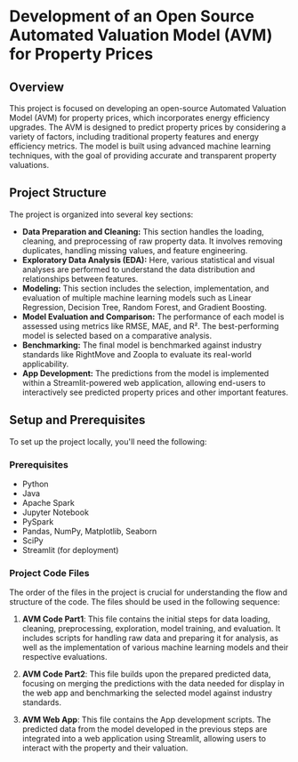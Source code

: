 # Development of an Open Source Automated Valuation Model (AVM) for Property Prices

## Overview

This project is focused on developing an open-source Automated Valuation Model (AVM) for property prices, which incorporates energy efficiency upgrades. The AVM is designed to predict property prices by considering a variety of factors, including traditional property features and energy efficiency metrics. The model is built using advanced machine learning techniques, with the goal of providing accurate and transparent property valuations.

## Project Structure

The project is organized into several key sections:

- **Data Preparation and Cleaning:** This section handles the loading, cleaning, and preprocessing of raw property data. It involves removing duplicates, handling missing values, and feature engineering.
- **Exploratory Data Analysis (EDA):** Here, various statistical and visual analyses are performed to understand the data distribution and relationships between features.
- **Modeling:** This section includes the selection, implementation, and evaluation of multiple machine learning models such as Linear Regression, Decision Tree, Random Forest, and Gradient Boosting.
- **Model Evaluation and Comparison:** The performance of each model is assessed using metrics like RMSE, MAE, and R². The best-performing model is selected based on a comparative analysis.
- **Benchmarking:** The final model is benchmarked against industry standards like RightMove and Zoopla to evaluate its real-world applicability.
- **App Development:**  The predictions from the model is implemented within a Streamlit-powered web application, allowing end-users to interactively see predicted property prices and other important features.

## Setup and Prerequisites

To set up the project locally, you'll need the following:

### Prerequisites

- Python
- Java
- Apache Spark
- Jupyter Notebook
- PySpark
- Pandas, NumPy, Matplotlib, Seaborn
- SciPy
- Streamlit (for deployment)

### Project Code Files

The order of the files in the project is crucial for understanding the flow and structure of the code. The files should be used in the following sequence:

1. **AVM Code Part1**: This file contains the initial steps for data loading, cleaning, preprocessing, exploration, model training, and evaluation. It includes scripts for handling raw data and preparing it for analysis, as well as the implementation of various machine learning models and their respective evaluations.

2. **AVM Code Part2**: This file builds upon the prepared predicted data, focusing on merging the predictions with the data needed for display in the web app and benchmarking the selected model against industry standards.

3. **AVM Web App**: This file contains the App development scripts. The predicted data from the model developed in the previous steps are integrated into a web application using Streamlit, allowing users to interact with the property and their valuation.
